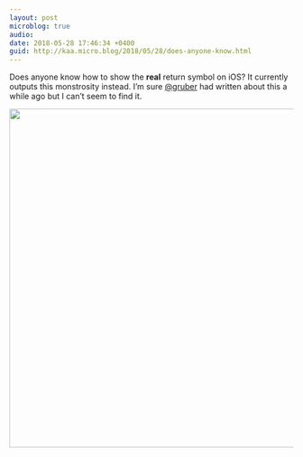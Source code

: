```yaml
---
layout: post
microblog: true
audio: 
date: 2018-05-28 17:46:34 +0400
guid: http://kaa.micro.blog/2018/05/28/does-anyone-know.html
---
```

Does anyone know how to show the **real** return symbol on iOS? It currently outputs this monstrosity instead. I’m sure [@gruber](https://micro.blog/gruber) had written about this a while ago but I can’t seem to find it.

<img src="http://www.kaa.bz/uploads/2018/645cc14611.jpg" width="600" height="600" />
